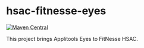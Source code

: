 # hsac-fitnesse-eyes
[![Maven Central](https://img.shields.io/maven-central/v/io.testsmith/hsac-fitnesse-eyes.svg?maxAge=86400)](https://mvnrepository.com/artifact/io.testsmith/hsac-fitnesse-eyes)

This project brings Applitools Eyes to FitNesse HSAC.